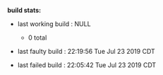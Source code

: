 **build stats:**
- last working build : NULL
	- 0 total

- last faulty build : 22:19:56 Tue Jul 23 2019 CDT
- last failed build : 22:05:42 Tue Jul 23 2019 CDT
